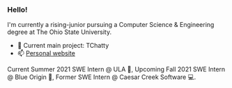 ### Hello!

I'm currently a rising-junior pursuing a Computer Science & Engineering degree at The Ohio State University.

- 🔭 Current main project: TChatty
- 📫 [Personal website](https://aqchen.com)

Current Summer 2021 SWE Intern @ ULA 🚀, Upcoming Fall 2021 SWE Intern @ Blue Origin 🚀, Former SWE Intern @ Caesar Creek Software 💻.
